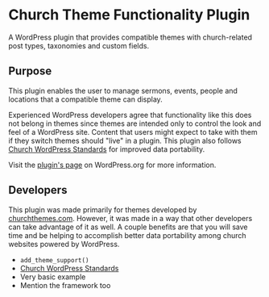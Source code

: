 Church Theme Functionality Plugin
=================================

A WordPress plugin that provides compatible themes with church-related post types, taxonomies and custom fields.

Purpose
-------

This plugin enables the user to manage sermons, events, people and locations that a compatible theme can display. 

Experienced WordPress developers agree that functionality like this does not belong in themes since themes are intended only to control the look and feel of a WordPress site. Content that users might expect to take with them if they switch themes should "live" in a plugin. This plugin also follows [Church WordPress Standards](http://cwps.churchthemes.com) for improved data portability.

Visit the [plugin's page](http://wordpress.org/plugins/church-theme-functionality) on WordPress.org for more information.

Developers
----------

This plugin was made primarily for themes developed by [churchthemes.com](http://churchthemes.com). However, it was made in a way that other developers can take advantage of it as well. A couple benefits are that you will save time and be helping to accomplish better data portability among church websites powered by WordPress.

* ``add_theme_support()``
* [Church WordPress Standards](http://cwps.churchthemes.com)
* Very basic example
* Mention the framework too
